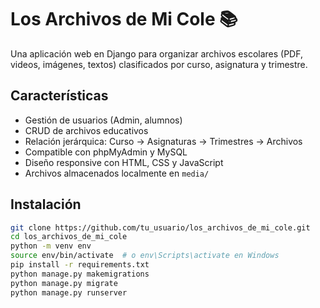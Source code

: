 # Los Archivos de Mi Cole 📚

Una aplicación web en Django para organizar archivos escolares (PDF, videos, imágenes, textos) clasificados por curso, asignatura y trimestre.

## Características
- Gestión de usuarios (Admin, alumnos)
- CRUD de archivos educativos
- Relación jerárquica: Curso → Asignaturas → Trimestres → Archivos
- Compatible con phpMyAdmin y MySQL
- Diseño responsive con HTML, CSS y JavaScript
- Archivos almacenados localmente en `media/`

## Instalación
```bash
git clone https://github.com/tu_usuario/los_archivos_de_mi_cole.git
cd los_archivos_de_mi_cole
python -m venv env
source env/bin/activate  # o env\Scripts\activate en Windows
pip install -r requirements.txt
python manage.py makemigrations
python manage.py migrate
python manage.py runserver

